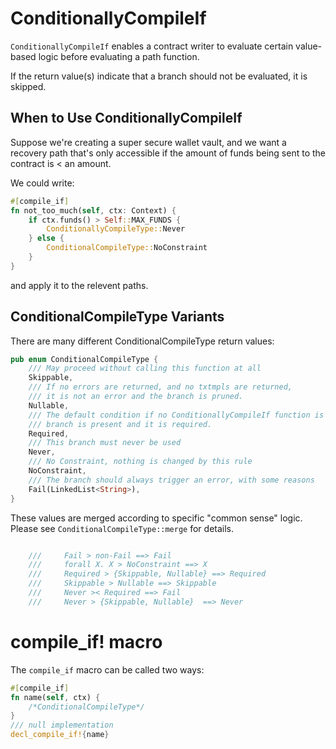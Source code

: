 # ConditionallyCompileIf

`ConditionallyCompileIf` enables a contract writer to evaluate certain
value-based logic before evaluating a path function.

If the return value(s) indicate that a branch should not be evaluated, it is
skipped.

## When to Use ConditionallyCompileIf

Suppose we're creating a super secure wallet vault, and we want a recovery
path that's only accessible if the amount of funds being sent to the contract is < an amount.

We could write:

```rust
#[compile_if]
fn not_too_much(self, ctx: Context) {
    if ctx.funds() > Self::MAX_FUNDS {
        ConditionallyCompileType::Never
    } else {
        ConditionalCompileType::NoConstraint
    }
}
```

and apply it to the relevent paths.

## ConditionalCompileType Variants

There are many different ConditionalCompileType return values:

```rust
pub enum ConditionalCompileType {
    /// May proceed without calling this function at all
    Skippable,
    /// If no errors are returned, and no txtmpls are returned,
    /// it is not an error and the branch is pruned.
    Nullable,
    /// The default condition if no ConditionallyCompileIf function is set, the
    /// branch is present and it is required.
    Required,
    /// This branch must never be used
    Never,
    /// No Constraint, nothing is changed by this rule
    NoConstraint,
    /// The branch should always trigger an error, with some reasons
    Fail(LinkedList<String>),
}
```

These values are merged according to specific "common sense" logic. Please
see `ConditionalCompileType::merge` for details.

```rust

    ///     Fail > non-Fail ==> Fail
    ///     forall X. X > NoConstraint ==> X
    ///     Required > {Skippable, Nullable} ==> Required
    ///     Skippable > Nullable ==> Skippable
    ///     Never >< Required ==> Fail
    ///     Never > {Skippable, Nullable}  ==> Never
```

# compile_if! macro
The `compile_if` macro can be called two ways:
```rust
#[compile_if]
fn name(self, ctx) {
    /*ConditionalCompileType*/
}
/// null implementation
decl_compile_if!{name}
```
